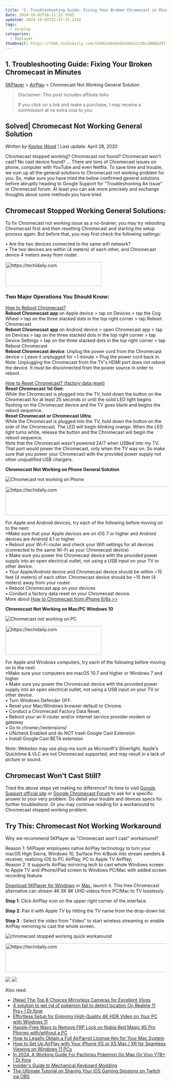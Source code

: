 ```yaml
---
title: "1. Troubleshooting Guide: Fixing Your Broken Chromecast in Minutes"
date: 2024-10-02T16:11:22.550Z
updated: 2024-10-05T22:47:33.124Z
tags:
  - airplay
categories:
  - 5kplayer
thumbnail: https://thmb.techidaily.com/fed92e9eb9a0a5e6e21c5bc280db28f15e68b19782ea8ac6138fc17b8fe856f7.jpg
---
```


## 1. Troubleshooting Guide: Fixing Your Broken Chromecast in Minutes

[5KPlayer](https://tools.techidaily.com/5kplayer/products/) \> [AirPlay](https://tools.techidaily.com/5kplayer/airplay/) \> Chromecast Not Working General Solution

>  Disclaimer: This post includes affiliate links
>
>  If you click on a link and make a purchase, I may receive a commission at no extra cost to you.
>

## Solved| Chromecast Not Working General Solution

 _Written by [Kaylee Wood](https://www.quora.com/profile/Amanda-Hu-21)_ | Last update: April 28, 2020

Chromecast stopped working? Chromecast not found? Chromecast won't cast? No cast device found? ... There are tons of Chromecast issues on phone, computer with YouTube and even Netflix. To save time and trouble, we sum up all the general solutions to Chromecast not working problem for you. So, make sure you have tried the below confirmed general solutions before abruptly heading to Google Support for "Troubleshooting An Issue" or Chromecast forum. At least you can ask more precisely and exchange thoughts about some methods you have tried.

## Chromecast Stopped Working General Solutions:

 To fix Chromecast not working issue as a no-brainer, you may try rebooting Chromecast first and then resetting Chromecast and starting the setup process again. But before that, you may first check the following settings:

• Are the two devices connected to the same wifi network?  
• The two devices are within (4 meters) of each other, and Chromecast device 4 meters away from router.

<!-- affiliate ads begin -->
<a href="https://25home.pxf.io/c/5597632/2148643/16836" target="_top" id="2148643">
  <img src="//a.impactradius-go.com/display-ad/16836-2148643" border="0" alt="https://techidaily.com" width="300" height="75"/>
</a>
<img height="0" width="0" src="https://25home.pxf.io/i/5597632/2148643/16836" style="position:absolute;visibility:hidden;" border="0" />
<!-- affiliate ads end -->

### Two Major Operations You Should Know:

[How to Reboot Chromecast?](https://tools.techidaily.com/5kplayer/airplay/)  
**Reboot Chromecast app** on Apple device > tap on Devices > tap the Cog Wheel > tap on the three stacked dots in the top right corner > tap Reboot Chromecast  
**Reboot Chromecast app** on Android device > open Chromecast app > tap on Devices > tap on the three stacked dots in the top right corner > tap Device Settings > tap on the three stacked dots in the top right corner > tap Reboot Chromecast  
**Reboot Chromecast device**: Unplug the power cord from the Chromecast device > Leave it unplugged for \~1 minute > Plug the power cord back in.  
Note: Unplugging the Chromecast from the TV's HDMI port does not reboot the device. It must be disconnected from the power source in order to reboot.

[How to Reset Chromecast? (factory data reset)](https://tools.techidaily.com/5kplayer/airplay/)  
**Reset Chromecast 1st Gen**:  
While the Chromecast is plugged into the TV, hold down the button on the Chromecast for at least 25 seconds or until the solid LED light begins flashing on the Chromecast device and the TV goes blank and begins the reboot sequence.  
**Reset Chromecast or Chromecast Ultra**:  
While the Chromecast is plugged into the TV, hold down the button on the side of the Chromecast. The LED will begin blinking orange. When the LED light turns white, release the button and the Chromecast will begin the reboot sequence.   
Note that the Chromecast wasn't powered 24/7 when USBed into my TV. That port would power the Chromecast, only when the TV was on. So make sure that you power your Chromecast with the provided power supply not other unqualified USB chargers.

**Chromecast Not Working on Phone General Solution**

![Chromecast not working on Phone](https://www.5kplayer.com/airplay/img/youtube-chromecast-error.jpg) 

<!-- affiliate ads begin -->
<a href="https://appsumo.8odi.net/c/5597632/2118323/7443" target="_top" id="2118323">
  <img src="//a.impactradius-go.com/display-ad/7443-2118323" border="0" alt="https://techidaily.com" width="728" height="90"/>
</a>
<img height="0" width="0" src="https://appsumo.8odi.net/i/5597632/2118323/7443" style="position:absolute;visibility:hidden;" border="0" />
<!-- affiliate ads end -->

For Apple and Android devices, try each of the following before moving on to the next:  
\*Make sure that your Apple devices are on iOS 7 or higher and Android devices are Android 4.1 or higher  
• Reboot your Wi-Fi router and check your Wifi settings for all devices (connected to the same Wi-Fi as your Chromecast device)  
• Make sure you power the Chromecast device with the provided power supply into an open electrical outlet, not using a USB input on your TV or other device.  
• Your Apple/Android device and Chromecast device should be within \~15 feet (4 meters) of each other. Chromecast device should be \~15 feet (4 meters) away from your router.  
• Reboot Chromecast app on your devices  
• Conduct a factory data reset on your Chromecast device.  
More about [How to Chromecast from iPhone 6/6s >>](https://tools.techidaily.com/5kplayer/airplay/) 

**Chromecast Not Working on Mac/PC Windows 10** 

![Chromecast not working on PC](https://www.5kplayer.com/airplay/img/chromecast-mkv-606.jpg) 

<!-- affiliate ads begin -->
<a href="https://aligracehair.sjv.io/c/5597632/1972693/19272" target="_top" id="1972693">
  <img src="//a.impactradius-go.com/display-ad/19272-1972693" border="0" alt="https://techidaily.com" width="300" height="90"/>
</a>
<img height="0" width="0" src="https://aligracehair.sjv.io/i/5597632/1972693/19272" style="position:absolute;visibility:hidden;" border="0" />
<!-- affiliate ads end -->

For Apple and Windows computers, try each of the following before moving on to the next:  
 \*Make sure your computers are macOS 10.7 and higher or Windows 7 and higher  
• Make sure you power the Chromecast device with the provided power supply into an open electrical outlet, not using a USB input on your TV or other device.  
• Turn Windows Defender OFF.  
• Reset your Mac/Windows browser default to Chrome.  
• Conduct a Chromecast Factory Data Reset.  
• Reboot your wi-fi router and/or internet service provider modem or gateway  
• Go to chrome://extensions/  
• UNcheck Enabled and do NOT trash Google Cast Extension  
• Install Google Cast BETA extension

Note: Websites may use plug-ins such as Microsoft's Silverlight, Apple's Quicktime & VLC are not Chromecast supported, and may result in a lack of picture or sound.

## Chromecast Won't Cast Still?

Tried the above steps yet making no difference? Its time to visit [Google Support official site](https://support.google.com/chromecast/) or [Google Chromecast Forum](https://productforums.google.com/forum/#!forum/chromecast) to ask for a specific answer to your very problem. Do detail your trouble and devices specs for further troubleshoot. Or you may continue reading for a workaround to Chromecast stopped working problem. 

## Try This: Chromecast Not Working Workaround

Why we recommend 5KPlayer as "Chromecast won't cast" workaround?

Reason 1: 5KPlayer employees native AirPlay technology to turn your macOS High Sierra, Windows 10, Surface Pro 4/Book into stream senders & receiver, realizing iOS to PC AirPlay, PC to Apple TV AirPlay;  
 Reason 2: It supports AirPlay mirroring tech to cast whole Windows screen to Apple TV and iPhone/iPad screen to Windows PC/Mac with added screen recording feature.

[Download 5KPlayer for Windows](https://tools.techidaily.com/5kplayer/products/) or [Mac](https://tools.techidaily.com/5kplayer/products/), launch it. This free Chromecast alternative can stream 4K 5K 8K UHD videos from PC/Mac to TV losslessly.

**Step 1**: Click AirPlay icon on the upper right corner of the interface.

**Step 2**: Pair it with Apple TV by hitting the TV name from the drop-down list. 

**Step 3** : Select the video from "Video" to start wireless streaming or enable AirPlay mirroring to cast the whole screen. 

![chromecast stopped working quick workaround](https://www.5kplayer.com/airplay/img/airplay-screen-mirroring.png) 

<!-- affiliate ads begin -->
<a href="https://smilemakers.pxf.io/c/5597632/2123899/26106" target="_top" id="2123899">
  <img src="//a.impactradius-go.com/display-ad/26106-2123899" border="0" alt="https://techidaily.com" width="728" height="90"/>
</a>
<img height="0" width="0" src="https://smilemakers.pxf.io/i/5597632/2123899/26106" style="position:absolute;visibility:hidden;" border="0" />
<!-- affiliate ads end -->

[![](https://www.5kplayer.com/airplay/../button/freedownwhitewin.png)](https://tools.techidaily.com/5kplayer/products/) [![](https://www.5kplayer.com/airplay/../button/freedownbackmac.png)](https://tools.techidaily.com/5kplayer/products/)

<ins class="adsbygoogle"
     style="display:block"
     data-ad-format="autorelaxed"
     data-ad-client="ca-pub-7571918770474297"
     data-ad-slot="1223367746"></ins>

<ins class="adsbygoogle"
     style="display:block"
     data-ad-client="ca-pub-7571918770474297"
     data-ad-slot="8358498916"
     data-ad-format="auto"
     data-full-width-responsive="true"></ins>

<span class="atpl-alsoreadstyle">Also read:</span>
<div><ul>
<li><a href="https://facebook-video-share.techidaily.com/new-the-top-8-choices-mirrorless-cameras-for-excellent-vlogs/"><u>[New] The Top 8 Choices Mirrorless Cameras for Excellent Vlogs</u></a></li>
<li><a href="https://pokemon-go-android.techidaily.com/4-solution-to-get-rid-of-pokemon-fail-to-detect-location-on-realme-11-proplus-drfone-by-drfone-virtual-android/"><u>4 solution to get rid of pokemon fail to detect location On Realme 11 Pro+ | Dr.fone</u></a></li>
<li><a href="https://media-tips.techidaily.com/effortless-setup-for-enjoying-high-quality-4k-hdr-video-on-your-pc-with-windows-11/"><u>Effortless Setup for Enjoying High-Quality 4K HDR Video on Your PC with Windows 11</u></a></li>
<li><a href="https://bypass-frp.techidaily.com/hassle-free-ways-to-remove-frp-lock-on-nubia-red-magic-8s-pro-phones-withwithout-a-pc-by-drfone-android/"><u>Hassle-Free Ways to Remove FRP Lock on Nubia Red Magic 8S Pro Phones with/without a PC</u></a></li>
<li><a href="https://media-tips.techidaily.com/how-to-legally-obtain-a-full-airparrot-license-key-for-your-mac-system/"><u>How to Legally Obtain a Full AirParrot License Key for Your Mac System</u></a></li>
<li><a href="https://media-tips.techidaily.com/how-to-set-up-airplay-with-your-iphone-xs-or-xs-max-xr-for-seamless-viewing-on-windows-11-pcs/"><u>How to Set Up AirPlay with Your iPhone XS or XS Max / XR for Seamless Viewing on Windows 11 PCs</u></a></li>
<li><a href="https://change-location.techidaily.com/in-2024-a-working-guide-for-pachirisu-pokemon-go-map-on-vivo-y78plus-drfone-by-drfone-virtual-android/"><u>In 2024, A Working Guide For Pachirisu Pokemon Go Map On Vivo Y78+ | Dr.fone</u></a></li>
<li><a href="https://tech-hub.techidaily.com/insiders-guide-to-mechanical-keyboard-modding/"><u>Insider's Guide to Mechanical Keyboard Modding</u></a></li>
<li><a href="https://media-tips.techidaily.com/the-ultimate-tutorial-on-sharing-your-ios-gaming-sessions-on-twitch-via-obs/"><u>The Ultimate Tutorial on Sharing Your iOS Gaming Sessions on Twitch via OBS</u></a></li>
</ul></div>

